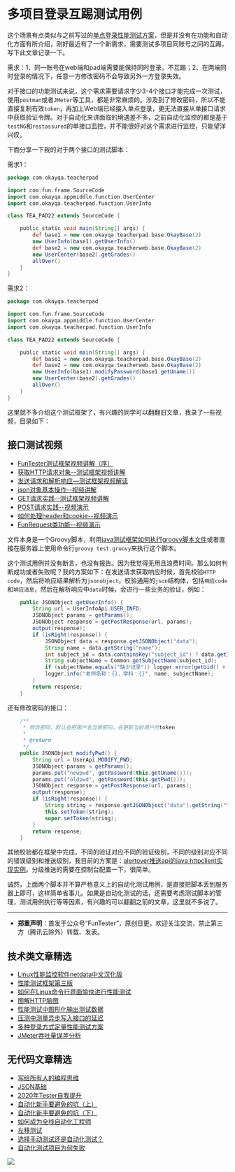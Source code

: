 # 多项目登录互踢测试用例

这个场景有点类似与之前写过的[单点登录性能测试方案](https://mp.weixin.qq.com/s/sv8FnvIq44dFEq63LpOD2A)，但是并没有在功能和自动化方面有所介绍，刚好最近有了一个新需求，需要测试多项目同账号之间的互踢，写下此文章记录一下。

需求：1、同一账号在web端和pad端需要能保持同时登录，不互踢；2、在两端同时登录的情况下，任意一方修改密码不会导致另外一方登录失效。

对于接口的功能测试来说，这个需求需要请求字少3-4个接口才能完成一次测试，使用`postman`或者`JMeter`等工具，都是非常麻烦的。涉及到了修改密码，所以不能直接复制有效`token`，再加上Web端已经接入单点登录，更无法直接从单接口请求中获取验证令牌。对于自动化来讲面临的境遇差不多，之前自动化监控的都是基于`testNG`和`restassured`的单接口监控，并不能很好对这个需求进行监控，只能望洋兴叹。

下面分享一下我的对于两个接口的测试脚本：

需求1：


```Groovy
package com.okayqa.teacherpad

import com.fun.frame.SourceCode
import com.okayqa.appmiddle.function.UserCenter
import com.okayqa.teacherpad.function.UserInfo

class TEA_PAD22 extends SourceCode {

    public static void main(String[] args) {
        def base1 = new com.okayqa.teacherpad.base.OkayBase(2)
        new UserInfo(base1).getUserInfo()
        def base2 = new com.okayqa.teacherweb.base.OkayBase(2)
        new UserCenter(base2).getGrades()
        allOver()
    }
}
```

需求2：


```Groovy
package com.okayqa.teacherpad

import com.fun.frame.SourceCode
import com.okayqa.appmiddle.function.UserCenter
import com.okayqa.teacherpad.function.UserInfo

class TEA_PAD22 extends SourceCode {

    public static void main(String[] args) {
        def base1 = new com.okayqa.teacherpad.base.OkayBase(2)
        def base2 = new com.okayqa.teacherweb.base.OkayBase(2)
        new UserInfo(base1).modifyPassword(base1.getUname())
        new UserCenter(base2).getGrades()
        allOver()
    }
}
```

这里就不多介绍这个测试框架了，有兴趣的同学可以翻翻旧文章，我录了一些视频，目录如下：

## 接口测试视频

- [FunTester测试框架视频讲解（序）](https://mp.weixin.qq.com/s/CJrHAAniDMyr5oDXYHpPcQ)
- [获取HTTP请求对象--测试框架视频讲解](https://mp.weixin.qq.com/s/hG89sGf96GcPb2hGnludsw)
- [发送请求和解析响应—测试框架视频解读](https://mp.weixin.qq.com/s/xUQ8o3YuZOChXZ2UGR1Kyw)
- [json对象基本操作--视频讲解](https://mp.weixin.qq.com/s/MQtcIGKwWGEMb2XD3zmAIQ)
- [GET请求实践--测试框架视频讲解](https://mp.weixin.qq.com/s/_ZEDmRPXe4SLjCgdwDtC7A)
- [POST请求实践--视频演示](https://mp.weixin.qq.com/s/g0mLzMQ4Br2e592m3p68eg)
- [如何处理header和cookie--视频演示](https://mp.weixin.qq.com/s/MkwzT9VPglSnOxY7geSUiQ)
- [FunRequest类功能--视频演示](https://mp.weixin.qq.com/s/WGS6ZwAvw7X4MC004Gz4pA)

文件本身是一个Groovy脚本，利用[java测试框架如何执行groovy脚本文件](https://mp.weixin.qq.com/s/0GYt1l3_z5-1qzBNl6_PzA)或者直接在服务器上使用命令行`groovy test.groovy`来执行这个脚本。

这个测试用例并没有断言，也没有报告。因为我觉得无用且浪费时间。那么如何判断成功或者失败呢？我的方案如下：在发送请求获取响应时候，首先校验`HTTP code`，然后将响应结果解析为`jsonobject`，校验通用的`json`结构体，包括`响应code`和`响应消息`，然后在解析响应中`data`时候，会进行一些业务的验证，例如：


```Java
    public JSONObject getUserInfo() {
        String url = UserInfoApi.USER_INFO;
        JSONObject params = getParams();
        JSONObject response = getPostResponse(url, params);
        output(response);
        if (isRight(response)) {
            JSONObject data = response.getJSONObject("data");
            String name = data.getString("name");
            int subject_id = data.containsKey("subject_id") ? data.getInteger("subject_id") : data.getInteger("subjectId");
            String subjectName = Common.getSubjectName(subject_id);
            if (subjectName.equals("缺少记录")) logger.error(getUid() + EMPTY, name);
            logger.info("老师名称：{}，学科：{}", name, subjectName);
        }
        return response;
    }
```

还有修改密码的接口：


```Java
    /**
     * 修改密码，默认会把用户名当做密码，会更新当前用户的token
     *
     * @return
     */
    public JSONObject modifyPwd() {
        String url = UserApi.MODIFY_PWD;
        JSONObject params = getParams();
        params.put("newpwd", getPassword(this.getUname()));
        params.put("oldpwd", getPassword(this.getPwd()));
        JSONObject response = getPostResponse(url, params);
        output(response);
        if (isRight(response)) {
            String string = response.getJSONObject("data").getString("token");
            this.setToken(string);
            super.setToken(string);
        }
        return response;
    }
```

其他校验都在框架中完成，不同的验证对应不同的验证级别，不同的级别对应不同的错误级别和推送级别，我目前的方案是：[alertover推送api的java httpclient实现实例](https://mp.weixin.qq.com/s/DJXCBEG3SbybfbT6blO1jA)。分级推送的需要在控制台配置一下，很简单。

诚然，上面两个脚本并不算严格意义上的自动化测试用例，是直接把脚本丢到服务器上即可，这样简单省事儿。如果是自动化测试的话，还需要考虑测试脚本的管理，测试用例执行等等因素，有兴趣的可以翻翻之前的文章，这里就不多说了。


---
* **郑重声明**：首发于公众号“FunTester”，原创日更，欢迎关注交流，禁止第三方（腾讯云除外）转载、发表。

## 技术类文章精选

- [Linux性能监控软件netdata中文汉化版](https://mp.weixin.qq.com/s/fdXtK-5WwKnxjLZdyg6-nA)
- [性能测试框架第三版](https://mp.weixin.qq.com/s/Mk3PoH7oJX7baFmbeLtl_w)
- [如何在Linux命令行界面愉快进行性能测试](https://mp.weixin.qq.com/s/fwGqBe1SpA2V0lPfAOd04Q)
- [图解HTTP脑图](https://mp.weixin.qq.com/s/100Vm8FVEuXs0x6rDGTipw)
- [性能测试中图形化输出测试数据](https://mp.weixin.qq.com/s/EMvpYIsszdwBJFPIxztTvA)
- [压测中测量异步写入接口的延迟](https://mp.weixin.qq.com/s/odvK1iYgg4eRVtOOPbq15w)
- [多种登录方式定量性能测试方案](https://mp.weixin.qq.com/s/WuZ2h2rr0rNBgEvQVioacA)
- [JMeter吞吐量误差分析](https://mp.weixin.qq.com/s/jHKmFNrLmjpihnoigNNCSg)

## 无代码文章精选

- [写给所有人的编程思维](https://mp.weixin.qq.com/s/Oj33UCnYfbUgzsBzEm2GPQ)
- [JSON基础](https://mp.weixin.qq.com/s/tnQmAFfFbRloYp8J9TYurw)
- [2020年Tester自我提升](https://mp.weixin.qq.com/s/vuhUp85_6Sbg6ReAN3TTSQ)
- [自动化新手要避免的坑（上）](https://mp.weixin.qq.com/s/MjcX40heTRhEgCFhInoqYQ)
- [自动化新手要避免的坑（下）](https://mp.weixin.qq.com/s/azDUo1IO5JgkJIS9n1CMRg)
- [如何成为全栈自动化工程师](https://mp.weixin.qq.com/s/j2rQ3COFhg939KLrgKr_bg)
- [左移测试](https://mp.weixin.qq.com/s/8zXkWV4ils17hUqlXIpXSw)
- [选择手动测试还是自动化测试？](https://mp.weixin.qq.com/s/4haRrfSIp5Plgm_GN98lRA)
- [自动化测试项目为何失败](https://mp.weixin.qq.com/s/KFJXuLjjs1hii47C1BH8PA)

![](https://mmbiz.qpic.cn/mmbiz_jpg/13eN86FKXzBiaBZzt2rchWvBn0pztDTcYwUrHyWvCCIxiaHORQ1xe1vID42zWVicABw6dHibFChrlbFqVR5vO96eVQ/640?wx_fmt=jpeg&tp=webp&wxfrom=5&wx_lazy=1&wx_co=1)